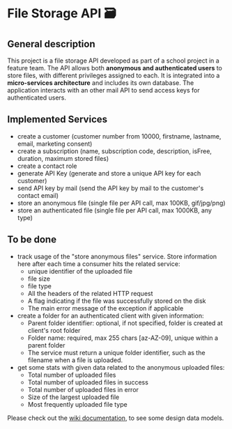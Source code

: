 # File Storage API 🗃️

## General description

This project is a file storage API developed as part of a school project in a feature team. 
The API allows both **anonymous and authenticated users** to store files, with different privileges assigned to each. 
It is integrated into a **micro-services architecture** and includes its own database.
The application interacts with an other mail API to send access keys for authenticated users.

## Implemented Services

- create a customer (customer number from 10000, firstname, lastname, email, marketing consent)
- create a subscription (name, subscription code, description, isFree, duration, maximum stored files)
- create a contact role
- generate API Key (generate and store a unique API key for each customer)
- send API key by mail (send the API key by mail to the customer's contact email)
- store an anonymous file (single file per API call, max 100KB, gif/jpg/png)
- store an authenticated file (single file per API call, max 1000KB, any type)

## To be done

- track usage of the "store anonymous files" service. Store information here after each time a consumer hits the related service:
  - unique identifier of the uploaded file
  - file size
  - file type
  - All the headers of the related HTTP request
  - A flag indicating if the file was successfully stored on the disk
  - The main error message of the exception if applicable
- create a folder for an authenticated client with given information:
  - Parent folder identifier: optional, if not specified, folder is created at client's root folder
  - Folder name: required, max 255 chars [az-AZ-09], unique within a parent folder
  - The service must return a unique folder identifier, such as the filename when a file is uploaded.
- get some stats with given data related to the anonymous uploaded files:
  - Total number of uploaded files
  - Total number of uploaded files in success
  - Total number of uploaded files in error
  - Size of the largest uploaded file
  - Most frequently uploaded file type

Please check out the [wiki documentation](https://github.com/milena-771/file-storage-api/wiki), to see some design data models.
